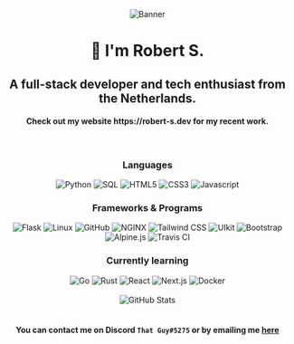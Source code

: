 <div align="center">
  <div>
    <img alt="Banner" src="https://robert-s.dev/assets/img/forum-banner.jpg">
  </div>

  <h1 style="font-weight: bold;">👋 I'm Robert S.</h1>
  <h2>A full-stack developer and tech enthusiast from the Netherlands.</h2>
  <h4>Check out my website https://robert-s.dev for my recent work.</h4>
  <br/>
  <h3>Languages</h3>
  <div>
    <img alt="Python" src="https://img.shields.io/badge/-Python-040a16?style=for-the-badge&logo=python">
    <img alt="SQL" src="https://img.shields.io/badge/-SQL-040a16?style=for-the-badge&logo=postgresql">
    <img alt="HTML5" src="https://img.shields.io/badge/-HTML5-040a16?style=for-the-badge&logo=html5">
    <img alt="CSS3" src="https://img.shields.io/badge/-CSS3-040a16?style=for-the-badge&logo=css3">
    <img alt="Javascript" src="https://img.shields.io/badge/-Javascript-040a16?style=for-the-badge&logo=javascript">
  </div>

  <h3>Frameworks & Programs</h3>
  <div>
    <img alt="Flask" src="https://img.shields.io/badge/-Flask-040a16?style=for-the-badge&logo=flask">
    <img alt="Linux" src="https://img.shields.io/badge/-Linux-040a16?style=for-the-badge&logo=linux">
    <img alt="GitHub" src="https://img.shields.io/badge/-GitHub-040a16?style=for-the-badge&logo=github">
    <img alt="NGINX" src="https://img.shields.io/badge/-NGINX-040a16?style=for-the-badge&logo=nginx">
    <img alt="Tailwind CSS" src="https://img.shields.io/badge/-Tailwind CSS-040a16?style=for-the-badge&logo=tailwindcss">
    <img alt="UIkit" src="https://img.shields.io/badge/-UIkit-040a16?style=for-the-badge&logo=uikit">
    <img alt="Bootstrap" src="https://img.shields.io/badge/-Bootstrap-040a16?style=for-the-badge&logo=bootstrap">
    <img alt="Alpine.js" src="https://img.shields.io/badge/-Alpine.js-040a16?style=for-the-badge&logo=alpine.js">
    <img alt="Travis CI" src="https://img.shields.io/badge/-Travis CI-040a16?style=for-the-badge&logo=travisci">
  </div>

  <h3>Currently learning</h3>
  <div>
    <img alt="Go" src="https://img.shields.io/badge/-Go-040a16?style=for-the-badge&logo=go">
    <img alt="Rust" src="https://img.shields.io/badge/-Rust-040a16?style=for-the-badge&logo=rust">
    <img alt="React" src="https://img.shields.io/badge/-React-040a16?style=for-the-badge&logo=react">
    <img alt="Next.js" src="https://img.shields.io/badge/-Next.js-040a16?style=for-the-badge&logo=next.js">
    <img alt="Docker" src="https://img.shields.io/badge/-Docker-040a16?style=for-the-badge&logo=docker">
  </div>
  <br/>
  <div>
    <img alt="GitHub Stats" src="https://github-readme-stats.vercel.app/api?username=wallvon&count_private=true&show_icons=true&title_color=ffffff&text_color=ffffff&icon_color=ffffff&bg_color=040a16">
  </div>
  <br/>
  <h4>You can contact me on Discord <code>That Guy#5275</code> or by emailing me <a href="mailto:admin@robert-s.dev">here</a></h4>
</div>

